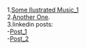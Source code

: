 1.[Some Ilustrated Music_1](https://youtu.be/usUkAoShbKA)\
2.[Another One](https://www.youtube.com/watch?v=VQN-bDh4iRA).\
3.linkedin posts:\
  -[Post_1](https://www.linkedin.com/posts/marshmeli23_activity-7068832378470694912-PbEK?utm_source=share&utm_medium=member_desktop)\
  -[Post_2](https://www.linkedin.com/posts/marshmeli23_activity-7015946420926967808-tG2s?utm_source=share&utm_medium=member_desktop)
 
